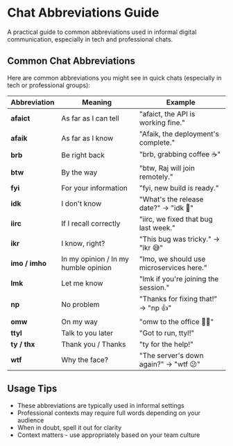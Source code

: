 # Chat Abbreviations Guide

A practical guide to common abbreviations used in informal digital communication, especially in tech and professional chats.

## Common Chat Abbreviations

Here are common abbreviations you might see in quick chats (especially in tech or professional groups):

| Abbreviation   | Meaning                              | Example                                  |
| -------------- | ------------------------------------ | ---------------------------------------- |
| **afaict**     | As far as I can tell                 | "afaict, the API is working fine."       |
| **afaik**      | As far as I know                     | "Afaik, the deployment's complete."      |
| **brb**        | Be right back                        | "brb, grabbing coffee ☕"                 |
| **btw**        | By the way                           | "btw, Raj will join remotely."           |
| **fyi**        | For your information                 | "fyi, new build is ready."               |
| **idk**        | I don't know                         | "What's the release date?" → "idk 🤔"    |
| **iirc**       | If I recall correctly                | "iirc, we fixed that bug last week."     |
| **ikr**        | I know, right?                       | "This bug was tricky." → "ikr 😅"        |
| **imo / imho** | In my opinion / In my humble opinion | "Imo, we should use microservices here." |
| **lmk**        | Let me know                          | "lmk if you're joining the session."     |
| **np**         | No problem                           | "Thanks for fixing that!" → "np 👍"      |
| **omw**        | On my way                            | "omw to the office 🚗💨"                  |
| **ttyl**       | Talk to you later                    | "Got to run, ttyl!"                      |
| **ty / thx**   | Thank you / Thanks                   | "ty for the help!"                       |
| **wtf**        | Why the face?                        | "The server's down again?" → "wtf 😕"    |

## Usage Tips

* These abbreviations are typically used in informal settings
* Professional contexts may require full words depending on your audience
* When in doubt, spell it out for clarity
* Context matters - use appropriately based on your team culture
